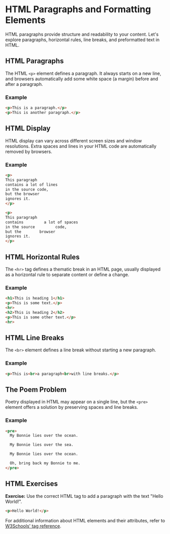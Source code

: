 # HTML Paragraphs and Formatting Elements

HTML paragraphs provide structure and readability to your content. Let's explore paragraphs, horizontal rules, line breaks, and preformatted text in HTML.

## HTML Paragraphs

The HTML `<p>` element defines a paragraph. It always starts on a new line, and browsers automatically add some white space (a margin) before and after a paragraph.

### Example
```html
<p>This is a paragraph.</p>
<p>This is another paragraph.</p>
```

## HTML Display

HTML display can vary across different screen sizes and window resolutions. Extra spaces and lines in your HTML code are automatically removed by browsers.

### Example
```html
<p>
This paragraph
contains a lot of lines
in the source code,
but the browser
ignores it.
</p>

<p>
This paragraph
contains         a lot of spaces
in the source         code,
but the        browser
ignores it.
</p>
```

## HTML Horizontal Rules

The `<hr>` tag defines a thematic break in an HTML page, usually displayed as a horizontal rule to separate content or define a change.

### Example
```html
<h1>This is heading 1</h1>
<p>This is some text.</p>
<hr>
<h2>This is heading 2</h2>
<p>This is some other text.</p>
<hr>
```

## HTML Line Breaks

The `<br>` element defines a line break without starting a new paragraph.

### Example
```html
<p>This is<br>a paragraph<br>with line breaks.</p>
```

## The Poem Problem

Poetry displayed in HTML may appear on a single line, but the `<pre>` element offers a solution by preserving spaces and line breaks.

### Example
```html
<pre>
  My Bonnie lies over the ocean.

  My Bonnie lies over the sea.

  My Bonnie lies over the ocean.

  Oh, bring back my Bonnie to me.
</pre>
```

## HTML Exercises

**Exercise:**
Use the correct HTML tag to add a paragraph with the text "Hello World!".

```html
<p>Hello World!</p>
```

For additional information about HTML elements and their attributes, refer to [W3Schools' tag reference](https://www.w3schools.com/tags/default.asp).
